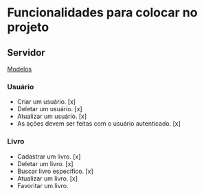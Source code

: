 # Funcionalidades para colocar no projeto

## Servidor

[Modelos](https://www.figma.com/file/3UfzrruxzV507xH0atKsuo/Untitled?node-id=0%3A1&t=CGGNAFMC6bWaM756-0)

### Usuário

- Criar um usuário. [x]
- Deletar um usuário. [x]
- Atualizar um usuário. [x]
- As ações devem ser feitas com o usuário autenticado. [x]

### Livro

- Cadastrar um livro. [x]
- Deletar um livro. [x]
- Buscar livro especifico. [x]
- Atualizar um livro. [x]
- Favoritar um livro. 